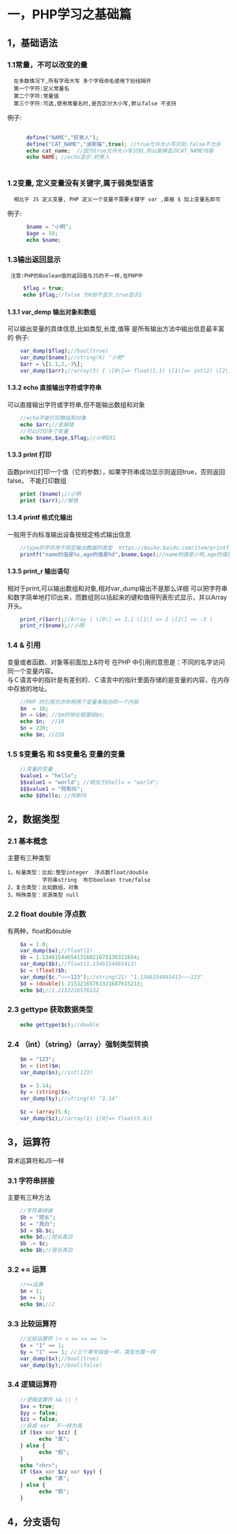 
# 一，PHP学习之基础篇

## 1，基础语法

### 1.1常量，不可以改变的量
  
      在多数情况下,所有字母大写 多个字母命名使用下划线隔开 
      第一个字符:定义常量名
      第二个字符:常量值
      第三个字符:可选,使用常量名时,是否区分大小写,默认false 不支持
      
例子:

```php
      
      define("NAME","好男人");
      define("CAT_NAME","波斯猫",true); //true允许大小写识别,false不允许
      echo cat_name;  //因为true允许大小写识别,所以能够显示CAT_NAME内容
      echo NAME; //echo显示:好男人
      
```
      
### 1.2变量, 定义变量没有关键字,属于弱类型语言
  
      相比于 JS 定义变量, PHP 定义一个变量不需要关键字 var ,直接 $ 加上变量名即可
      
例子:
```php
      $name = "小明";
      $age = 18;
      echo $name;
 ```

### 1.3输出返回显示

     注意:PHP的Boolean值的返回值与JS的不一样,在PHP中
     
```php
     $flag = true; 
     echo $flag;//false 为0但不显示,true显示1
```
#### 1.3.1 var_demp  输出对象和数组
可以输出变量的具体信息,比如类型,长度,值等
是所有输出方法中输出信息最丰富的
例子:
```php
	var_dump($flag);//bool(true)
	var_dump($name);//string(6) "小明"
	$arr = \[1.1,2,-3\];
	var_dump($arr);//array(3) { \[0\]=> float(1.1) \[1\]=> int(2) \[2\]=> int(-3) }
```
#### 1.3.2 echo  直接输出字符或字符串
可以直接输出字符或字符串,但不能输出数组和对象
```php
	//echo不能打印数组和对象
	echo $arr;//会报错
	//可以打印多个变量
	echo $name,$age,$flag;//小明181
```
#### 1.3.3 print  打印
函数print()打印一个值（它的参数），如果字符串成功显示则返回true，否则返回false。
不能打印数组
```php
	print ($name);//小明
	print ($arr);//报错
```
#### 1.3.4 printf  格式化输出
一般用于向标准输出设备按规定格式输出信息
```php
	//type的字符用于规定输出数据的类型  https://baike.baidu.com/item/printf/7467706?fr=aladdin
	printf("name的值是%s,age的值是%d",$name,$age);//name的值是小明,age的值是18
```
#### 1.3.5 print_r  输出语句
相对于print,可以输出数组和对象,相对var_dump输出不是那么详细
可以把字符串和数字简单地打印出来，而数组则以括起来的键和值得列表形式显示，并以Array开头。
```php
	print_r($arr);//Array ( \[0\] => 1.1 \[1\] => 2 \[2\] => -3 )
	print_r($name);//小明
```
### 1.4 & 引用  
变量或者函数、对象等前面加上&符号
在PHP 中引用的意思是：不同的名字访问同一个变量内容。  
与Ｃ语言中的指针是有差别的．Ｃ语言中的指针里面存储的是变量的内容，在内存中存放的地址。

```php
	//PHP 的引用允许你用两个变量来指向同一个内容
	$m  = 10;  
	$n = &$m; //$m的地址赋值给$n;  
	echo $n;  //10
	$n = 220;  
	echo $m; //220
```
### 1.5 $变量名 和 $$变量名 变量的变量   
```php
	//变量的变量
	$value1 = "hello";
	$$value1 = "world"; //相当于$hello = "world";
	$$$value1 = "阿斯玛";
	echo $$hello; //阿斯玛
```
## 2，数据类型
### 2.1 基本概念
主要有三种类型
```
1，标量类型：比如:整型integer  浮点数float/double  
           字符串string  布尔boolean true/false
2，复合类型：比如数组，对象
3，特殊类型：资源类型 null
```
### 2.2 float double 浮点数 
有两种，float和double
```php
	$a = 1.0;  
	var_dump($a);//float(1)
	$b = 1.134615446541316821675136321654;  
	var_dump($b);//float(1.1346154465413)
	$c = (float)$b;  
	var_dump($c."~~~123");//string(21) "1.1346154465413~~~123"
	$d = (double)1.21532165761321687615213;  
	echo $d;//1.2153216576132
```
### 2.3 gettype 获取数据类型 
```php
	echo gettype($c);//double
``` 
### 2.4 （int）（string）（array）强制类型转换
```php
	$m = "123";
	$n = (int)$m;
	var_dump($n);//int(123)
  
	$x = 3.14;
	$y = (string)$x;
	var_dump($y);//string(4) "3.14"
  
	$z = (array)5.6;
	var_dump($z);//array(1) {[0]=> float(5.6)}
```
## 3，运算符
算术运算符和JS一样
### 3.1 字符串拼接
主要有三种方法
```php
	//字符串拼接
	$b = "班长";
	$c = "真白";
	$d = $b.$c;
	echo $d;//班长真白
	$b .= $c;
	echo $b;//班长真白
```
### 3.2 += 运算
```php
	//+=运算
	$m = 1;
	$m += 1;
	echo $m;//2
```
### 3.3 比较运算符
```php
	//比较运算符 \> < >= <= == !=
	$x = "1" == 1; 
	$y = "1" === 1; //三个等号指值一样，类型也要一样
	var_dump($x);//bool(true)
	var_dump($y);//bool(false)
```
### 3.4 逻辑运算符
```php
	//逻辑运算符 && || !
	$xx = true;
	$yy = false;
	$zz = false;
	//异或 xor  不一样为真  
	if ($xx xor $zz) {  
		  echo "真";  
	} else {  
		  echo "假";  
	}  
	echo "<hr>";  
	if ($xx xor $zz xor $yy) {  
		  echo "真";  
	} else {  
		  echo "假";  
	}
```
## 4，分支语句

<!--stackedit_data:
eyJoaXN0b3J5IjpbNDU0MjM1NjgyXX0=
-->